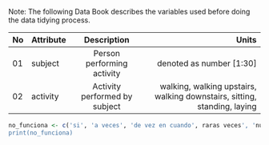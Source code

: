 
Note: The following Data Book describes the variables used before doing the data tidying process.

|  No  |   Attribute    |    Description       |   Units      |
| -----|:---------------|:--------------------:|-------------:|
|  01  |  subject       |  Person performing activity | denoted as number [1:30] |
|  02  |  activity      |  Activity performed by subject | walking, walking upstairs, walking downstairs, sitting,  standing, laying  |


```R
no_funciona <- c('si', 'a veces', 'de vez en cuando', raras veces', 'nunca')
print(no_funciona)
```
